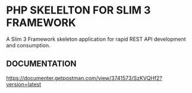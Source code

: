 # PHP SKELELTON FOR SLIM 3 FRAMEWORK

A Slim 3 Framework skeleton application for rapid REST API development and consumption.

## DOCUMENTATION
https://documenter.getpostman.com/view/3741573/SzKVQHf2?version=latest
